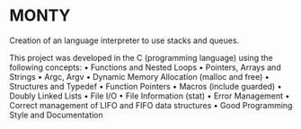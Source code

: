 # MONTY


Creation of an language interpreter to use stacks and queues.

This project was developed in the C (programming language) using the following concepts:
• Functions and Nested Loops
• Pointers, Arrays and Strings
• Argc, Argv
• Dynamic Memory Allocation (malloc and free)
• Structures and Typedef
• Function Pointers
• Macros (include guarded)
• Doubly Linked Lists
• File I/O
• File Information (stat)
• Error Management
• Correct management of LIFO and FIFO data structures
• Good Programming Style and Documentation
